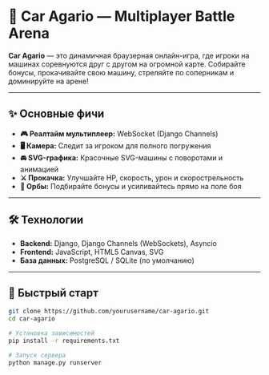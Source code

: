 # 🚗 Car Agario — Multiplayer Battle Arena

**Car Agario** — это динамичная браузерная онлайн-игра, где игроки на машинах соревнуются друг с другом на огромной карте. Собирайте бонусы, прокачивайте свою машину, стреляйте по соперникам и доминируйте на арене!

---

## ✨ Основные фичи

- **🎮 Реалтайм мультиплеер:** WebSocket (Django Channels)
- **🖥️ Камера:** Следит за игроком для полного погружения
- **🚘 SVG-графика:** Красочные SVG-машины с поворотами и анимацией
- **⚔️ Прокачка:** Улучшайте HP, скорость, урон и скорострельность
- **💎 Орбы:** Подбирайте бонусы и усиливайтесь прямо на поле боя

---

## 🛠️ Технологии

- **Backend:** Django, Django Channels (WebSockets), Asyncio
- **Frontend:** JavaScript, HTML5 Canvas, SVG
- **База данных:** PostgreSQL / SQLite (по умолчанию)

---

## 🚀 Быстрый старт

```bash
git clone https://github.com/yourusername/car-agario.git
cd car-agario

# Установка зависимостей
pip install -r requirements.txt

# Запуск сервера
python manage.py runserver
